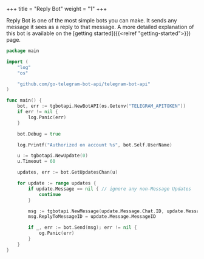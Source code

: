 +++
title = "Reply Bot"
weight = "1"
+++

Reply Bot is one of the most simple bots you can make. It sends any message it sees as a reply to that message. A more detailed explanation of this bot is available on the [getting started]({{<relref "getting-started">}}) page.

```go
package main

import (
	"log"
	"os"

	"github.com/go-telegram-bot-api/telegram-bot-api"
)

func main() {
    bot, err := tgbotapi.NewBotAPI(os.Getenv("TELEGRAM_APITOKEN"))
	if err != nil {
		log.Panic(err)
	}

	bot.Debug = true

	log.Printf("Authorized on account %s", bot.Self.UserName)

	u := tgbotapi.NewUpdate(0)
	u.Timeout = 60

	updates, err := bot.GetUpdatesChan(u)

	for update := range updates {
		if update.Message == nil { // ignore any non-Message Updates
			continue
		}

		msg := tgbotapi.NewMessage(update.Message.Chat.ID, update.Message.Text)
		msg.ReplyToMessageID = update.Message.MessageID

		if _, err := bot.Send(msg); err != nil {
			og.Panic(err)
		}
	}
}
```

